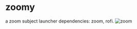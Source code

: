 # zoomy
a zoom subject launcher
dependencies: zoom, rofi.
![zoom](https://user-images.githubusercontent.com/85764555/155888200-1b76ba6c-e1c8-4eca-81f1-f8969e8e7a6f.gif)

